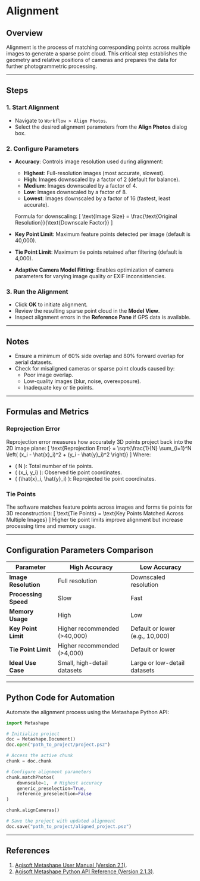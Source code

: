 
# Alignment

## Overview
Alignment is the process of matching corresponding points across multiple images to generate a sparse point cloud. This critical step establishes the geometry and relative positions of cameras and prepares the data for further photogrammetric processing.

---

## Steps

### **1. Start Alignment**
- Navigate to `Workflow > Align Photos`.
- Select the desired alignment parameters from the **Align Photos** dialog box.

### **2. Configure Parameters**
- **Accuracy**: Controls image resolution used during alignment:
  - **Highest**: Full-resolution images (most accurate, slowest).
  - **High**: Images downscaled by a factor of 2 (default for balance).
  - **Medium**: Images downscaled by a factor of 4.
  - **Low**: Images downscaled by a factor of 8.
  - **Lowest**: Images downscaled by a factor of 16 (fastest, least accurate).
  
  Formula for downscaling:
  \[
  \text{Image Size} = \frac{\text{Original Resolution}}{\text{Downscale Factor}}
  \]

- **Key Point Limit**: Maximum feature points detected per image (default is 40,000).
- **Tie Point Limit**: Maximum tie points retained after filtering (default is 4,000).
- **Adaptive Camera Model Fitting**: Enables optimization of camera parameters for varying image quality or EXIF inconsistencies.

### **3. Run the Alignment**
- Click **OK** to initiate alignment.
- Review the resulting sparse point cloud in the **Model View**.
- Inspect alignment errors in the **Reference Pane** if GPS data is available.

---

## Notes
- Ensure a minimum of 60% side overlap and 80% forward overlap for aerial datasets.
- Check for misaligned cameras or sparse point clouds caused by:
  - Poor image overlap.
  - Low-quality images (blur, noise, overexposure).
  - Inadequate key or tie points.

---

## Formulas and Metrics

### **Reprojection Error**
Reprojection error measures how accurately 3D points project back into the 2D image plane:
\[
\text{Reprojection Error} = \sqrt{\frac{1}{N} \sum_{i=1}^N \left( (x_i - \hat{x}_i)^2 + (y_i - \hat{y}_i)^2 \right)}
\]
Where:
- \( N \): Total number of tie points.
- \( (x_i, y_i) \): Observed tie point coordinates.
- \( (\hat{x}_i, \hat{y}_i) \): Reprojected tie point coordinates.

### **Tie Points**
The software matches feature points across images and forms tie points for 3D reconstruction:
\[
\text{Tie Points} = \text{Key Points Matched Across Multiple Images}
\]
Higher tie point limits improve alignment but increase processing time and memory usage.

---

## Configuration Parameters Comparison

| Parameter                  | High Accuracy                     | Low Accuracy                     |
|----------------------------|------------------------------------|-----------------------------------|
| **Image Resolution**       | Full resolution                   | Downscaled resolution            |
| **Processing Speed**       | Slow                              | Fast                             |
| **Memory Usage**           | High                              | Low                              |
| **Key Point Limit**        | Higher recommended (>40,000)      | Default or lower (e.g., 10,000)  |
| **Tie Point Limit**        | Higher recommended (>4,000)       | Default or lower                 |
| **Ideal Use Case**         | Small, high-detail datasets       | Large or low-detail datasets     |

---

## Python Code for Automation

Automate the alignment process using the Metashape Python API:

```python
import Metashape

# Initialize project
doc = Metashape.Document()
doc.open("path_to_project/project.psz")

# Access the active chunk
chunk = doc.chunk

# Configure alignment parameters
chunk.matchPhotos(
    downscale=1,  # Highest accuracy
    generic_preselection=True,
    reference_preselection=False
)

chunk.alignCameras()

# Save the project with updated alignment
doc.save("path_to_project/aligned_project.psz")
```

---

## References
1. [Agisoft Metashape User Manual (Version 2.1)](https://www.agisoft.com/pdf/metashape_2_1_en.pdf).
2. [Agisoft Metashape Python API Reference (Version 2.1.3)](https://www.agisoft.com/pdf/metashape_python_api_2_1_3.pdf).
